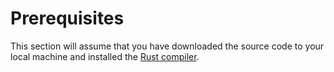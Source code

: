 # Prerequisites

This section will assume that you have downloaded the source code to your local machine and installed
the [Rust compiler](https://rustup.rs).